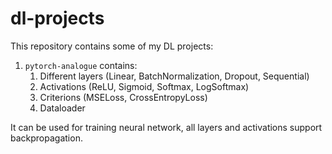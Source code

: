 # dl-projects

This repository contains some of my DL projects:
1. `pytorch-analogue` contains:
    1. Different layers (Linear, BatchNormalization, Dropout, Sequential)
    2. Activations (ReLU, Sigmoid, Softmax, LogSoftmax)
    3. Criterions (MSELoss, CrossEntropyLoss)
    4. Dataloader

It can be used for training neural network, all layers and activations support backpropagation.
